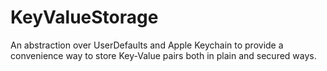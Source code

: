 # KeyValueStorage

An abstraction over UserDefaults and Apple Keychain to provide a convenience way to store Key-Value pairs both in plain and secured ways.
